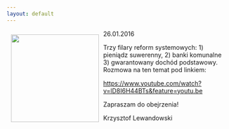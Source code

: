 ```yaml
---
layout: default
---
```

<p><img src="{{site.baseurl}}\articles\pictures\465.grab.jpg" align="left" style="margin: 10px 10px" width="200"><!--227-->
26.01.2016</p><p>Trzy filary reform systemowych: 1) pieniądz suwerenny, 2) banki komunalne 3) gwarantowany dochód podstawowy. Rozmowa na ten temat pod linkiem:</p><p><a href="https://www.youtube.com/watch?v=lD8I6H44BTs&amp;feature=youtu.be" title="3 filary reform" target="">https://www.youtube.com/watch?v=lD8I6H44BTs&amp;feature=youtu.be</a></p><p>Zapraszam do obejrzenia!</p><p>Krzysztof Lewandowski</p>